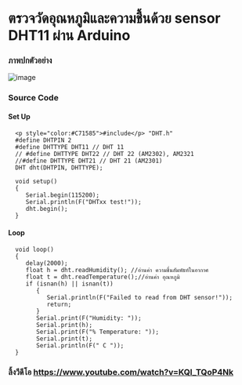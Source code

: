 ﻿# ตรวจวัดอุณหภูมิและความชื้นด้วย sensor DHT11 ผ่าน Arduino

### ภาพปกตัวอย่าง
![image](https://i.ibb.co/d7wGdnZ/free-Delivr-3.png)

### Source Code
#### Set Up
      <p style="color:#C71585">#include</p> "DHT.h"
      #define DHTPIN 2
      #define DHTTYPE DHT11 // DHT 11
      // #define DHTTYPE DHT22 // DHT 22 (AM2302), AM2321
      //#define DHTTYPE DHT21 // DHT 21 (AM2301)
      DHT dht(DHTPIN, DHTTYPE);
      
      void setup()
      {
         Serial.begin(115200);
         Serial.println(F("DHTxx test!"));
         dht.begin();
      }
#### Loop
      void loop()
      {
         delay(2000);
         float h = dht.readHumidity(); //อ่านค่า ความชื่นสัมพัธท์ในอากาศ
         float t = dht.readTemperature();//อ่านค่า อุณหภูมิ
         if (isnan(h) || isnan(t))
            {
               Serial.println(F("Failed to read from DHT sensor!"));
               return;
            }
            Serial.print(F("Humidity: "));
            Serial.print(h);
            Serial.print(F("% Temperature: "));
            Serial.print(t);
            Serial.println(F(" C "));
      }

### ลิ้งวีดีโอ https://www.youtube.com/watch?v=KQl_TQoP4Nk
